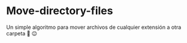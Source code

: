 # Move-directory-files

Un simple algoritmo para mover archivos de cualquier extensión a otra carpeta 📂 😉 
